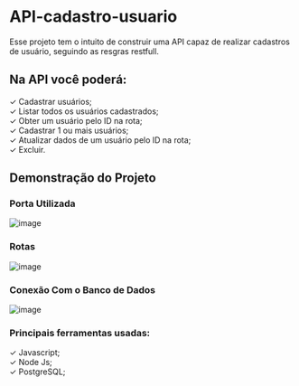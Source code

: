 # API-cadastro-usuario

Esse projeto tem o intuito de construir uma API capaz de realizar cadastros de usuário, seguindo as resgras restfull.

## Na API você poderá:
✓ Cadastrar usuários;
<br>
✓ Listar todos os usuários cadastrados;
<br>
✓ Obter um usuário pelo ID na rota;
<br>
✓ Cadastrar 1 ou mais usuários;
<br>
✓ Atualizar dados de um usuário pelo ID na rota;
<br>
✓ Excluir.

## Demonstração do Projeto

### Porta Utilizada
![image](https://user-images.githubusercontent.com/63027260/184758245-7f68eff2-9b32-40c9-9397-2f53d93412b4.png)

### Rotas
![image](https://user-images.githubusercontent.com/63027260/184757258-2c8cfc22-8f75-40a9-a0ee-b83656a3beb4.png)

### Conexão Com o Banco de Dados
![image](https://user-images.githubusercontent.com/63027260/184758347-cb5a1cfe-fe09-4cbf-a84a-3d7eb0dd7661.png)


### Principais ferramentas usadas:

✓ Javascript;
<br>
✓ Node Js;
<br>
✓ PostgreSQL;
